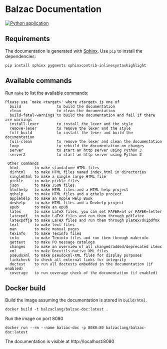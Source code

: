 # Balzac Documentation
[![Python application](https://github.com/balzac-lang/balzac-doc/actions/workflows/python-app.yml/badge.svg)](https://github.com/balzac-lang/balzac-doc/actions/workflows/python-app.yml)

## Requirements

The documentation is generated with [Sphinx](http://sphinx-doc.org). Use `pip` to install the dependencies:

```
pip install sphinx pygments sphinxcontrib-inlinesyntaxhighlight
```

## Available commands

Run `make` to list the available commands:
```shell
Please use `make <target>' where <target> is one of
  build                to build the documentation
  clean                to clean the documentation
  build-fatal-warnings to build the documentation and fail if there are warnings
  install-lexer        to install the lexer and the style
  remove-lexer         to remove the lexer and the style
  full-build           to install the lexer and build the documentation
  full-clean           to remove the lexer and clean the documentation
  loop                 to rebuild the documentation on changes
  server               to start an http server using Python 3
  server2              to start an http server using Python 2

 Other commands
  html       to make standalone HTML files
  dirhtml    to make HTML files named index.html in directories
  singlehtml to make a single large HTML file
  pickle     to make pickle files
  json       to make JSON files
  htmlhelp   to make HTML files and a HTML help project
  qthelp     to make HTML files and a qthelp project
  applehelp  to make an Apple Help Book
  devhelp    to make HTML files and a Devhelp project
  epub       to make an epub
  latex      to make LaTeX files, you can set PAPER=a4 or PAPER=letter
  latexpdf   to make LaTeX files and run them through pdflatex
  latexpdfja to make LaTeX files and run them through platex/dvipdfmx
  text       to make text files
  man        to make manual pages
  texinfo    to make Texinfo files
  info       to make Texinfo files and run them through makeinfo
  gettext    to make PO message catalogs
  changes    to make an overview of all changed/added/deprecated items
  xml        to make Docutils-native XML files
  pseudoxml  to make pseudoxml-XML files for display purposes
  linkcheck  to check all external links for integrity
  doctest    to run all doctests embedded in the documentation (if enabled)
  coverage   to run coverage check of the documentation (if enabled)

```

## Docker build

Build the image assuming the documentation is stored in `build/html`.

```
docker build -t balzaclang/balzac-doc:latest .
```

Run the image on port 8080

```
docker run --rm --name balzac-doc -p 8080:80 balzaclang/balzac-doc:latest
```

The documentation is visible at http://localhost:8080
